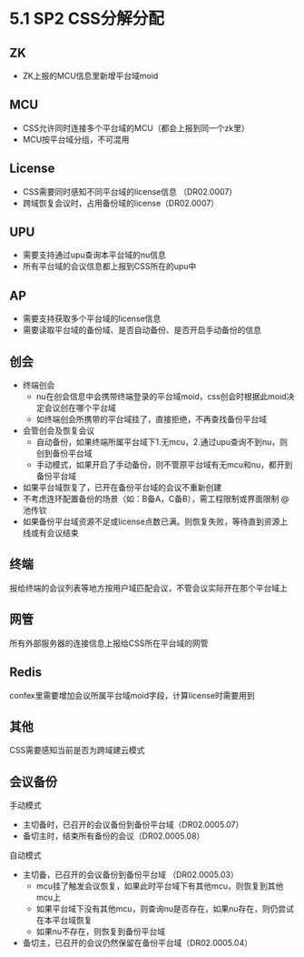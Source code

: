 # 5.1 SP2 CSS分解分配

## ZK

* ZK上报的MCU信息里新增平台域moid

## MCU

* CSS允许同时连接多个平台域的MCU（都会上报到同一个zk里）
* MCU按平台域分组，不可混用

## License

* CSS需要同时感知不同平台域的license信息 （DR02.0007）
* 跨域恢复会议时，占用备份域的license（DR02.0007）

## UPU

* 需要支持通过upu查询本平台域的nu信息
* 所有平台域的会议信息都上报到CSS所在的upu中

## AP

* 需要支持获取多个平台域的license信息
* 需要读取平台域的备份域、是否自动备份、是否开启手动备份的信息

## 创会

* 终端创会
  * nu在创会信息中会携带终端登录的平台域moid，css创会时根据此moid决定会议创在哪个平台域
  * 如终端创会所携带的平台域挂了，直接拒绝，不再查找备份平台域
* 会管创会及恢复会议
  * 自动备份，如果终端所属平台域下1.无mcu，2.通过upu查询不到nu，则创到备份平台域
  * 手动模式，如果开启了手动备份，则不管原平台域有无mcu和nu，都开到备份平台域
* 如果平台域恢复了，已开在备份平台域的会议不重新创建
* 不考虑连环配置备份的场景（如：B备A，C备B），需工程限制或界面限制 @池传钦
* 如果备份平台域资源不足或license点数已满。则恢复失败，等待直到资源上线或有会议结束

## 终端

报给终端的会议列表等地方按用户域匹配会议，不管会议实际开在那个平台域上

## 网管

所有外部服务器的连接信息上报给CSS所在平台域的网管

## Redis

confex里需要增加会议所属平台域moid字段，计算license时需要用到

## 其他

CSS需要感知当前是否为跨域建云模式

## 会议备份

手动模式

* 主切备时，已召开的会议备份到备份平台域（DR02.0005.07）
* 备切主时，结束所有备份的会议（DR02.0005.08）

自动模式

* 主切备，已召开的会议备份到备份平台域 （DR02.0005.03）
  * mcu挂了触发会议恢复，如果此时平台域下有其他mcu，则恢复到其他mcu上
  * 如果平台域下没有其他mcu，则查询nu是否存在，如果nu存在，则仍尝试在本平台域恢复
  * 如果nu不存在，则恢复到备份平台域
* 备切主，已召开的会议仍然保留在备份平台域（DR02.0005.04）
